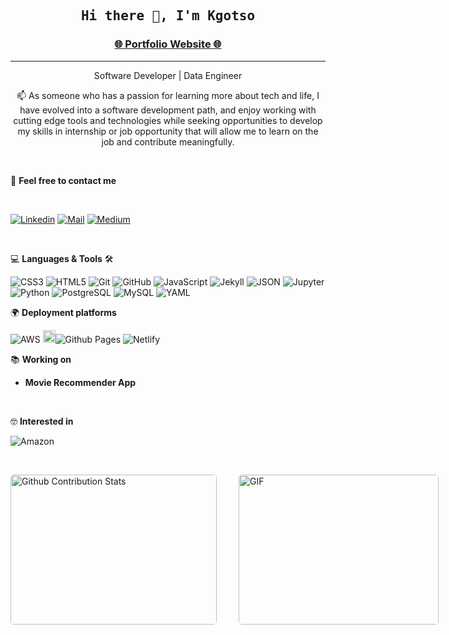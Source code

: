 <h2 align='center'><samp><strong>Hi there 👋, I'm Kgotso</strong></samp></h2>
<h3 align='center'><strong><a href="https://kgotso.netlify.app" target="_blank">🌐 Portfolio Website 🌐</a></strong></h3>
<hr>
<p align='center'>Software Developer | Data Engineer</p>

<p align='center'> 📫 As someone who has a passion for learning more about tech and life, I have evolved into a software development path, and enjoy working with cutting edge tools and technologies while seeking opportunities to develop my skills in internship or job opportunity that will allow me to learn on the job and contribute meaningfully.</p>
<br>

📝 **Feel free to contact me**

<br>

[![Linkedin](https://img.shields.io/badge/LinkedIn-Kgotso%20Makhalimele-blue?logo=Linkedin&logoColor=blue&labelColor=black)](https://www.linkedin.com/in/kgotso-makhalimele/)
[![Mail](https://img.shields.io/badge/Email-kgotsom@protonmail.com-blue?logo=Gmail&logoColor=blue&labelColor=black)](mailto:kgotsom@protonmail.com)
[![Medium](https://img.shields.io/badge/Medium-Kgotso%20Makhalimele-gray?logo=medium&logoColor=white&labelColor=black)](https://medium.com/@kgotsom)

<br>

💻 **Languages & Tools** 🛠️<br>


![CSS3](https://img.shields.io/badge/-CSS3-000000?style=flat&logo=css3&logoColor=ffffff&labelColor=264de4)
![HTML5](https://img.shields.io/badge/-HTML5-000000?style=flat&logo=html5&logoColor=ffffff&labelColor=E34F26)
![Git](https://img.shields.io/badge/-Git-000000?style=flat&logo=git&logoColor=F05032&labelColor=ffffff)
![GitHub](https://img.shields.io/badge/-GitHub-000000?style=flat&logo=github&logoColor=000000&labelColor=ffffff)
![JavaScript](https://img.shields.io/badge/-JavaScript-000000?style=flat&logo=javascript)
![Jekyll](https://img.shields.io/badge/-Jekyll-000000?style=flat&logo=jekyll&labelColor=green)
![JSON](https://img.shields.io/badge/-JSON-000000?style=flat&logo=JSON&logoColor=000000&labelColor=ffffff)
![Jupyter](https://img.shields.io/badge/-Jupyter-000000?style=flat&logo=jupyter&labelColor=black)
![Python](https://img.shields.io/badge/-Python-000000?style=flat&logo=python&logoColor=ffffff&labelColor=4B8BBE)
![PostgreSQL](https://img.shields.io/badge/-PostgreSQL-000000?style=flat&logo=postgresql&logoColor=ffffff&labelColor=336791)
![MySQL](https://img.shields.io/badge/-MySQL-000000?style=flat&logo=mysql&labelColor=ffffff)
![YAML](https://img.shields.io/badge/-YAML-000000?style=flat&logo=yaml&labelColor=black)

🌍 **Deployment platforms**<br>

![AWS](https://img.shields.io/badge/-AWS-000000?style=flat&logo=amazon&labelColor=000000)
<img alt="Github Pages" width="20px" height="20px" src="https://techcrunch.com/wp-content/uploads/2010/07/github-logo.png" />![Github Pages](https://img.shields.io/badge/-Github%20Pages-000000?)
![Netlify](https://img.shields.io/badge/-Netlify-000000?style=flat&logo=netlify&labelColor=000000)


📚 **Working on** <br>

- **Movie Recommender App**
<br>


🤓 **Interested in** <br>

![Amazon](https://img.shields.io/badge/-AWS-000000?style=flat&logo=amazon&labelColor=000000)


</br>
<p style="display: flex; justify-content: space-between;">
<img style="border-radius: 5px; margin-bottom: 5px" alt="Github Contribution Stats" width="330px" height="240px" src="https://github-contribution-stats.vercel.app/api/?username=kgotsosm" />
<img style="border-radius: 5px; margin: 0 0 5px 35px;" alt="GIF" width="320px" height="240px" src="https://miro.medium.com/max/875/1*Urc28sbnORGOW5oyohQ06g.gif" />
</p>
